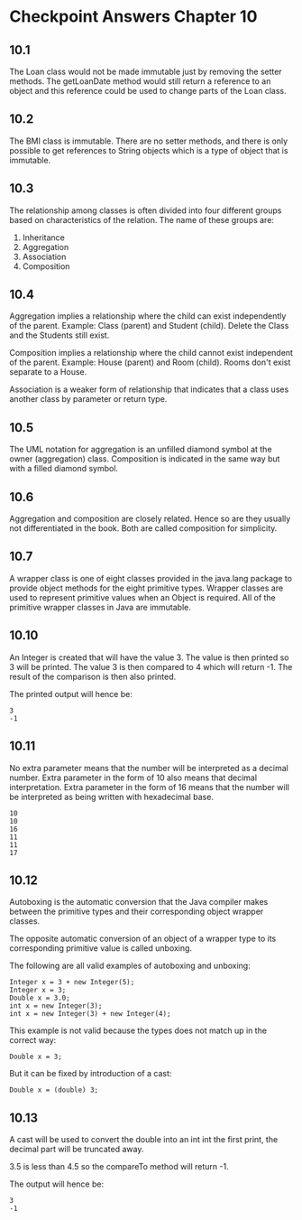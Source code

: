 # Checkpoint Answers Chapter 10 #
## 10.1 ##
The Loan class would not be made immutable just by removing the setter methods. The getLoanDate method would still return a reference to an object and this reference could be used to change parts of the Loan class.  

## 10.2 ##
The BMI class is immutable. There are no setter methods, and there is only possible to get references to String objects which is a type of object that is immutable.

## 10.3 ##
The relationship among classes is often divided into four different groups based on characteristics of the relation. The name of these groups are:  
1. Inheritance  
2. Aggregation  
3. Association  
4. Composition  

## 10.4 ##
Aggregation implies a relationship where the child can exist independently of the parent. Example: Class (parent) and Student (child). Delete the Class and the Students still exist.  

Composition implies a relationship where the child cannot exist independent of the parent. Example: House (parent) and Room (child). Rooms don't exist separate to a House.  

Association is a weaker form of relationship that indicates that a class uses another class by parameter or return type.  

## 10.5 ##
The UML notation for aggregation is an unfilled diamond symbol at the owner (aggregation) class. Composition is indicated in the same way but with a filled diamond symbol.  

## 10.6 ##
Aggregation and composition are closely related. Hence so are they usually not differentiated in the book. Both are called composition for simplicity.  

## 10.7 ##
A wrapper class is one of eight classes provided in the java.lang package to provide object methods for the eight primitive types. Wrapper classes are used to represent primitive values when an Object is required. All of the primitive wrapper classes in Java are immutable.  

## 10.10 ##
An Integer is created that will have the value 3. The value is then printed so 3 will be printed. The value 3 is then compared to 4 which will return -1. The result of the comparison is then also printed.  

The printed output will hence be:  
```  
3  
-1  
```
  
## 10.11 ##
No extra parameter means that the number will be interpreted as a decimal number. Extra parameter in the form of 10 also means that decimal interpretation. Extra parameter in the form of 16 means that the number will be interpreted as being written with hexadecimal base.  
```   
10  
10  
16  
11  
11  
17  
```  

## 10.12 ##
Autoboxing is the automatic conversion that the Java compiler makes between the primitive types and their corresponding object wrapper classes. 

The opposite automatic conversion of an object of a wrapper type to its corresponding primitive value is called unboxing.

The following are all valid examples of autoboxing and unboxing:  
```  
Integer x = 3 + new Integer(5);
Integer x = 3;
Double x = 3.0;  
int x = new Integer(3);
int x = new Integer(3) + new Integer(4);
```  
This example is not valid because the types does not match up in the correct way:    
```  
Double x = 3;  
```  
But it can be fixed by introduction of a cast:  
```  
Double x = (double) 3;   
```  

## 10.13 ##
A cast will be used to convert the double into an int int the first print, the decimal part will be truncated away.

3.5 is less than 4.5 so the compareTo method will return -1.

The output will hence be:  
```  
3  
-1  
```
 
